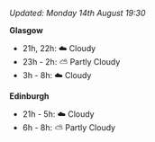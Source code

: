 *Updated: Monday 14th August 19:30*

**Glasgow**

* 21h, 22h: :cloud: Cloudy
* 23h - 2h: :partly_sunny: Partly Cloudy
* 3h - 8h: :cloud: Cloudy

**Edinburgh**

* 21h - 5h: :cloud: Cloudy
* 6h - 8h: :partly_sunny: Partly Cloudy
